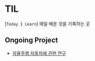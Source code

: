 # TIL
[`Today I Learn`]
매일 배운 것을 기록하는 곳

## Ongoing Project
- [자율주행 자동차에 관한 연구](https://github.com/bominjang/BomBom-TIL/blob/master/autonomousDrivingVehicle/Research.md)
